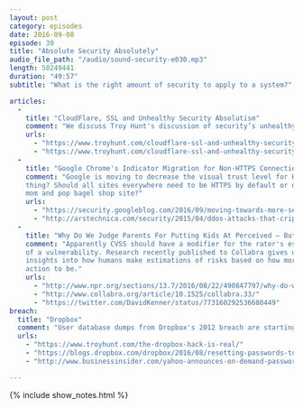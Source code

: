 ```yaml
---
layout: post
category: episodes
date: 2016-09-08
episode: 30
title: "Absolute Security Absolutely"
audio_file_path: "/audio/sound-security-e030.mp3"
length: 50249441
duration: "49:57"
subtitle: "What is the right amount of security to apply to a system?"

articles: 
  - 
    title: "CloudFlare, SSL and Unhealthy Security Absolutism"
    comment: "We discuss Troy Hunt's discussion of security’s unhealthy obsession of absolutism"
    urls: 
      - "https://www.troyhunt.com/cloudflare-ssl-and-unhealthy-security-absolutism/"
      - "https://www.troyhunt.com/cloudflare-ssl-and-unhealthy-security-absolutism/#comment-2866817518"
  - 
    title: "Google Chrome's Indicator Migration for Non-HTTPS Connections"
    comment: "Google is moving to decrease the visual trust level for HTTP sites. Is this a good
    thing? Should all sites everywhere need to be HTTPS by default or does it not matter for your
    mom and pop bagel shop site?"
    urls: 
      - "https://security.googleblog.com/2016/09/moving-towards-more-secure-web.html"
      - "http://arstechnica.com/security/2015/04/ddos-attacks-that-crippled-github-linked-to-great-firewall-of-china/"
  - 
    title: "Why Do We Judge Parents For Putting Kids At Perceived — But Unreal — Risk?"
    comment: "Apparently CVSS should have a modifier for the rater's estimate of the moral wrongness
    of a vulnerability. Research recently published to Collabra gives us some really interesting
    insights into how humans make estimations of risks based on how morally wrong they deem an
    action to be."
    urls: 
      - "http://www.npr.org/sections/13.7/2016/08/22/490847797/why-do-we-judge-parents-for-putting-kids-at-perceived-but-unreal-risk"
      - "http://www.collabra.org/article/10.1525/collabra.33/"
      - "https://twitter.com/DavidKenner/status/773160292536680449"
breach: 
  title: "Dropbox"
  comment: "User database dumps from Dropbox's 2012 breach are starting to surface prompting Dropbox to force password resets."
  urls: 
    - "https://www.troyhunt.com/the-dropbox-hack-is-real/"
    - "https://blogs.dropbox.com/dropbox/2016/08/resetting-passwords-to-keep-your-files-safe/"
    - "http://www.businessinsider.com/yahoo-announces-on-demand-passwords-so-users-never-have-to-remember-a-password-again-2015-3"

---
```

{% include show_notes.html %}
